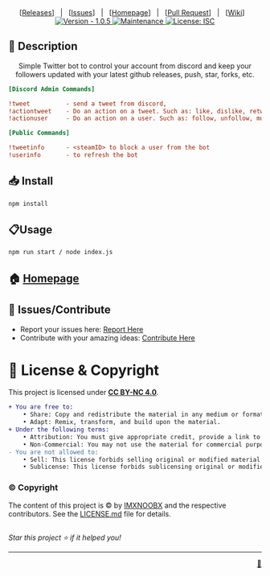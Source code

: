 <div align="center">
[<a href='https://github.com/IMXNOOBX/twitty/releases'>Releases</a>]&nbsp;&nbsp;&nbsp;|&nbsp;&nbsp;&nbsp;[<a href='https://github.com/IMXNOOBX/twitty/issues'>Issues</a>]&nbsp;&nbsp;&nbsp;|&nbsp;&nbsp;&nbsp;[<a href='https://github.com/IMXNOOBX/twitty#readme'>Homepage</a>]&nbsp;&nbsp;&nbsp;|&nbsp;&nbsp;&nbsp;[<a href='https://github.com/IMXNOOBX/twitty/pulls'>Pull Request</a>]&nbsp;&nbsp;&nbsp;|&nbsp;&nbsp;&nbsp;[<a href='https://github.com/IMXNOOBX/twitty/wiki'>Wiki</a>]&nbsp;&nbsp;&nbsp;

</div>
<div align="center">
<a href="https://github.com/IMXNOOBX/twitty" title="">
<img src="https://img.shields.io/badge/version-1.0.0-blue.svg?style=for-the-badge&logo=appveyor" alt="Version - 1.0.5">
</a>
<a href="https://github.com/IMXNOOBX/twitty" title="">
<img src="https://img.shields.io/badge/documentation-yes-brightgreen.svg?style=for-the-badge" alt="Maintenance">
</a>
<a href="https://github.com/IMXNOOBX/twitty/LICENSE.md" target="_blank">
<img alt="License: ISC" src="https://img.shields.io/github/license/IMXNOOBX/imxnoobx.xyz?style=for-the-badge" />
</a>
</div>

<!-- <div align="center">
<img src="https://github.com/IMXNOOBX/imxnoobx.xyz/raw/main/.github/assets/giphy.gif" alt="banner"></img>
</div> -->

## 📘 Description

<div align="center">
Simple Twitter bot to control your account from discord and keep your followers updated with your latest github releases, push, star, forks, etc.
</div>

```ini
[Discord Admin Commands]

!tweet 			- send a tweet from discord, 
!actiontweet   	- Do an action on a tweet. Such as: like, dislike, retweet, unretweet, reply, delete.
!actionuser    	- Do an action on a user. Such as: follow, unfollow, mute, unmute, block, unblock.

[Public Commands]

!tweetinfo   	- <steamID> to block a user from the bot
!userinfo 		- to refresh the bot
```

## 📥 Install

```sh
npm install
```

## 📋Usage

```sh
npm run start / node index.js
```

## 🏠 [Homepage](https://github.com/IMXNOOBX/twitty#readme)

## 🌟 Issues/Contribute

- Report your issues here: [Report Here](https://github.com/IMXNOOBX/twitty/issues)
- Contribute with your amazing ideas: [Contribute Here](https://github.com/IMXNOOBX/twitty/pulls)

# 🔖 License & Copyright

This project is licensed under [**CC BY-NC 4.0**](https://creativecommons.org/licenses/by-nc/4.0/).
```diff
+ You are free to:
	• Share: Copy and redistribute the material in any medium or format.
	• Adapt: Remix, transform, and build upon the material.
+ Under the following terms:
	• Attribution: You must give appropriate credit, provide a link to original the source repository, and indicate if changes were made.
	• Non-Commercial: You may not use the material for commercial purposes.
- You are not allowed to:
	• Sell: This license forbids selling original or modified material for commercial purposes.
	• Sublicense: This license forbids sublicensing original or modified material.
```
### ©️ Copyright
The content of this project is ©️ by [IMXNOOBX](https://github.com/IMXNOOBX) and the respective contributors. See the [LICENSE.md](LICENSE.md) file for details.

##

_Star this project ⭐️ if it helped you!_

---

<div align="right">
<a href='https://github.com/IMXNOOBX/readme-generator'>💎</a>
</div>

<!-- Made with: https://github.com/IMXNOOBX/readme-generator - ISC - 2022 - IMXNOOBX -->